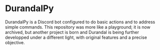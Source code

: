 # DurandalPy
DurandalPy is a Discord bot configured to do basic actions and to address simple commands. This repository was more like a playground; it is now archived, but another project is born and Durandal is being further developped under a different light, with original features and a precise objective.
